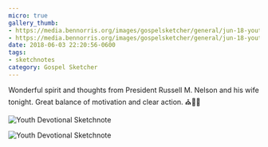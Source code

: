 ```yaml
---
micro: true
gallery_thumb:
- https://media.bennorris.org/images/gospelsketcher/general/jun-18-youth-devotional-01.jpg
- https://media.bennorris.org/images/gospelsketcher/general/jun-18-youth-devotional-02.jpg
date: 2018-06-03 22:20:56-0600
tags:
- sketchnotes
category: Gospel Sketcher
---
```


Wonderful spirit and thoughts from President Russell M. Nelson and his wife tonight. Great balance of motivation and clear action. ⛪️✍🏼

![Youth Devotional Sketchnote](https://media.bennorris.org/images/gospelsketcher/general/jun-18-youth-devotional-01.jpg)

![Youth Devotional Sketchnote](https://media.bennorris.org/images/gospelsketcher/general/jun-18-youth-devotional-02.jpg)
